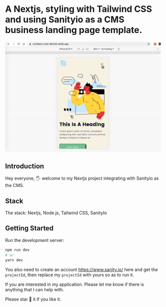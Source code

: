 # A Nextjs, styling with Tailwind CSS and using Sanityio as a CMS business landing page template.

<img src="https://github.com/xnslx/nextjs-tailwindcss-sanityio-template-frontend/blob/main/public/ezgif.com-gif-maker%20(21).gif" width="600" height="auto">

## Introduction
<p>Hey everyone, 🖐 welcome to my Nextjs project integrating with Sanityio as the CMS.</p>

## Stack
<p>The stack: Nextjs, Node.js, Tailwind CSS, SanityIo </p>

## Getting Started

Run the development server:

```bash
npm run dev
# or
yarn dev
```

You also need to create an account <a>https://www.sanity.io/</a> here and get the ``projectId``, then replace my ``projectId`` with yours so as to run it.

If you are interested in my application. Please let me know if there is anything that I can help with. 

Please star 🌟 it if you like it. 
